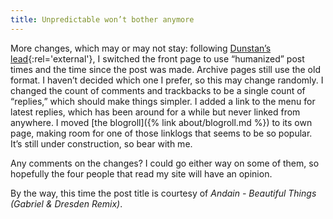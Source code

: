 ```yaml
---
title: Unpredictable won’t bother anymore
---
```

More changes, which may or may not stay: following [Dunstan’s lead](http://www.1976design.com/blog/archive/2004/07/23/redesign-time-presentation/ "1976design: Redesign explained"){:rel='external'}, I switched the front page to use “humanized” post times and the time since the post was made. Archive pages still use the old format. I haven’t decided which one I prefer, so this may change randomly. I changed the count of comments and trackbacks to be a single count of “replies,” which should make things simpler. I added a link to the menu for latest replies, which has been around for a while but never linked from anywhere. I moved [the blogroll]({% link about/blogroll.md %}) to its own page, making room for one of those linklogs that seems to be so popular. It’s still under construction, so bear with me.

Any comments on the changes? I could go either way on some of them, so hopefully the four people that read my site will have an opinion.

By the way, this time the post title is courtesy of <cite>Andain - Beautiful Things (Gabriel & Dresden Remix)</cite>.